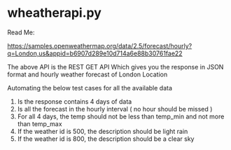 # wheatherapi.py
Read Me:

https://samples.openweathermap.org/data/2.5/forecast/hourly?q=London,us&appid=b6907d289e10d714a6e88b30761fae22

The above API is the REST GET API Which gives you the response in JSON format and hourly weather forecast of London Location

Automating the below test cases for all the available data

1. Is the response contains 4 days of data
2. Is all the forecast in the hourly interval ( no hour should be missed )
3. For all 4 days, the temp should not be less than temp_min and not more than temp_max
4. If the weather id is 500, the description should be light rain
5. If the weather id is 800, the description should be a clear sky
